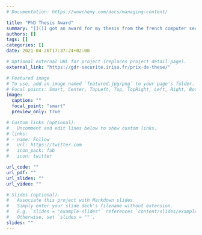 ```yaml
---
# Documentation: https://wowchemy.com/docs/managing-content/

title: "PhD Thesis Award"
summary: "[]()I got an award for my thesis from the french computer security community. Check-it out (in french) [here](https://gdr-securite.irisa.fr/prix-de-these/)!"
authors: []
tags: []
categories: []
date: 2021-04-26T17:37:24+02:00

# Optional external URL for project (replaces project detail page).
external_link: "https://gdr-securite.irisa.fr/prix-de-these/"

# Featured image
# To use, add an image named `featured.jpg/png` to your page's folder.
# Focal points: Smart, Center, TopLeft, Top, TopRight, Left, Right, BottomLeft, Bottom, BottomRight.
image:
  caption: ""
  focal_point: "smart"
  preview_only: true

# Custom links (optional).
#   Uncomment and edit lines below to show custom links.
# links:
# - name: Follow
#   url: https://twitter.com
#   icon_pack: fab
#   icon: twitter

url_code: ""
url_pdf: ""
url_slides: ""
url_video: ""

# Slides (optional).
#   Associate this project with Markdown slides.
#   Simply enter your slide deck's filename without extension.
#   E.g. `slides = "example-slides"` references `content/slides/example-slides.md`.
#   Otherwise, set `slides = ""`.
slides: ""
---
```

